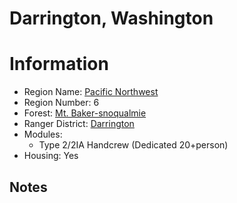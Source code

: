 
Darrington, Washington
======================
  
# Information  
* Region Name: [Pacific Northwest]()  
* Region Number: 6  
* Forest: [Mt. Baker-snoqualmie](http://www.fs.usda.gov/mbs)  
* Ranger District: [Darrington]()  
* Modules:  
  - Type 2/2IA Handcrew  (Dedicated 20+person)  
* Housing: Yes  
  
## Notes

